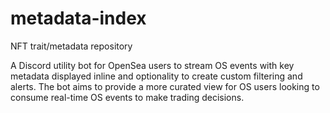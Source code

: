 # metadata-index
NFT trait/metadata repository

A Discord utility bot for OpenSea users to stream OS events with key metadata displayed inline and optionality to create custom filtering and alerts. The bot aims to provide a more curated view for OS users looking to consume real-time OS events to make trading decisions. 
